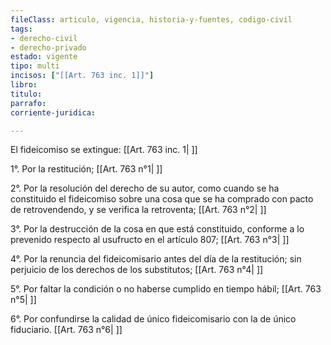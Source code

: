 ```yaml
---
fileClass: articulo, vigencia, historia-y-fuentes, codigo-civil
tags:
- derecho-civil
- derecho-privado
estado: vigente
tipo: multi
incisos: ["[[Art. 763 inc. 1]]"]
libro:
titulo:
parrafo:
corriente-juridica:

---
```

El fideicomiso se extingue: [[Art. 763 inc. 1| ]]

1°. Por la restitución; [[Art. 763 n°1| ]]

2°. Por la resolución del derecho de su autor, como cuando se ha constituido el fideicomiso sobre una cosa que se ha comprado con pacto de retrovendendo, y se verifica la retroventa; [[Art. 763 n°2| ]]

3°. Por la destrucción de la cosa en que está constituido, conforme a lo prevenido respecto al usufructo en el artículo 807; [[Art. 763 n°3| ]]

4°. Por la renuncia del fideicomisario antes del día de la restitución; sin perjuicio de los derechos de los substitutos; [[Art. 763 n°4| ]]

5°. Por faltar la condición o no haberse cumplido en tiempo hábil; [[Art. 763 n°5| ]]

6°. Por confundirse la calidad de único fideicomisario con la de único fiduciario. [[Art. 763 n°6| ]]